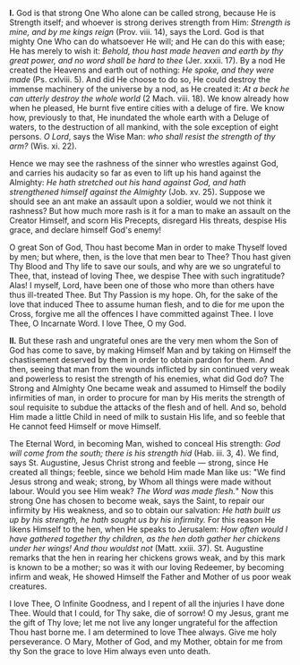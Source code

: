 
**I\.** God is that strong One Who alone can be called strong, because He is Strength itself; and whoever is strong derives strength from Him: *Strength is mine, and by me kings reign* (Prov. viii. 14), says the Lord. God is that mighty One Who can do whatsoever He will; and He can do this with ease; He has merely to wish it: *Behold, thou hast made heaven and earth by thy great power, and no word shall be hard to thee* (Jer. xxxii. 17). By a nod He created the Heavens and earth out of nothing: *He spoke, and they were made* (Ps. cxlviii. 5). And did He choose to do so, He could destroy the immense machinery of the universe by a nod, as He created it: *At a beck he can utterly destroy the whole world* (2 Mach. viii. 18). We know already how when he pleased, He burnt five entire cities with a deluge of fire. We know how, previously to that, He inundated the whole earth with a Deluge of waters, to the destruction of all mankind, with the sole exception of eight persons. *O Lord*, says the Wise Man: *who shall resist the strength of thy arm?* (Wis. xi. 22).

Hence we may see the rashness of the sinner who wrestles against God, and carries his audacity so far as even to lift up his hand against the Almighty: *He hath stretched out his hand against God, and hath strengthened himself against the Almighty* (Job. xv. 25). Suppose we should see an ant make an assault upon a soldier, would we not think it rashness? But how much more rash is it for a man to make an assault on the Creator Himself, and scorn His Precepts, disregard His threats, despise His grace, and declare himself God\'s enemy!

O great Son of God, Thou hast become Man in order to make Thyself loved by men; but where, then, is the love that men bear to Thee? Thou hast given Thy Blood and Thy life to save our souls, and why are we so ungrateful to Thee, that, instead of loving Thee, we despise Thee with such ingratitude? Alas! I myself, Lord, have been one of those who more than others have thus ill-treated Thee. But Thy Passion is my hope. Oh, for the sake of the love that induced Thee to assume human flesh, and to die for me upon the Cross, forgive me all the offences I have committed against Thee. I love Thee, O Incarnate Word. I love Thee, O my God.

**II\.** But these rash and ungrateful ones are the very men whom the Son of God has come to save, by making Himself Man and by taking on Himself the chastisement deserved by them in order to obtain pardon for them. And then, seeing that man from the wounds inflicted by sin continued very weak and powerless to resist the strength of his enemies, what did God do? The Strong and Almighty One became weak and assumed to Himself the bodily infirmities of man, in order to procure for man by His merits the strength of soul requisite to subdue the attacks of the flesh and of hell. And so, behold Him made a little Child in need of milk to sustain His life, and so feeble that He cannot feed Himself or move Himself.

The Eternal Word, in becoming Man, wished to conceal His strength: *God will come from the south; there is his strength hid* (Hab. iii. 3, 4). We find, says St. Augustine, Jesus Christ strong and feeble — strong, since He created all things; feeble, since we behold Him made Man like us: \"We find Jesus strong and weak; strong, by Whom all things were made without labour. Would you see Him weak? *The Word was made flesh.*\" Now this strong One has chosen to become weak, says the Saint, to repair our infirmity by His weakness, and so to obtain our salvation: *He hath built us up by his strength, he hath sought us by his infirmity.* For this reason He likens Himself to the hen, when He speaks to Jerusalem: *How often would I have gathered together thy children, as the hen doth gather her chickens under her wings! And thou wouldst not* (Matt. xxiii. 37). St. Augustine remarks that the hen in rearing her chickens grows weak, and by this mark is known to be a mother; so was it with our loving Redeemer, by becoming infirm and weak, He showed Himself the Father and Mother of us poor weak creatures.

I love Thee, O Infinite Goodness, and I repent of all the injuries I have done Thee. Would that I could, for Thy sake, die of sorrow! O my Jesus, grant me the gift of Thy love; let me not live any longer ungrateful for the affection Thou hast borne me. I am determined to love Thee always. Give me holy perseverance. O Mary, Mother of God, and my Mother, obtain for me from thy Son the grace to love Him always even unto death.

